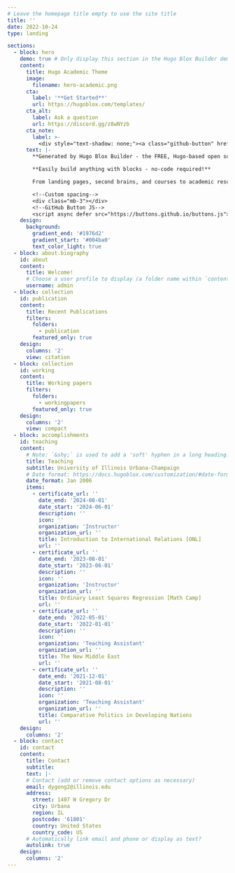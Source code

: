 ```yaml
---
# Leave the homepage title empty to use the site title
title: ''
date: 2022-10-24
type: landing

sections:
  - block: hero
    demo: true # Only display this section in the Hugo Blox Builder demo site
    content:
      title: Hugo Academic Theme
      image:
        filename: hero-academic.png
      cta:
        label: '**Get Started**'
        url: https://hugoblox.com/templates/
      cta_alt:
        label: Ask a question
        url: https://discord.gg/z8wNYzb
      cta_note:
        label: >-
          <div style="text-shadow: none;"><a class="github-button" href="https://github.com/HugoBlox/hugo-blox-builder" data-icon="octicon-star" data-size="large" data-show-count="true" aria-label="Star">Star Hugo Blox Builder</a></div><div style="text-shadow: none;"><a class="github-button" href="https://github.com/HugoBlox/theme-academic-cv" data-icon="octicon-star" data-size="large" data-show-count="true" aria-label="Star">Star the Academic template</a></div>
      text: |-
        **Generated by Hugo Blox Builder - the FREE, Hugo-based open source website builder trusted by 500,000+ sites.**

        **Easily build anything with blocks - no-code required!**

        From landing pages, second brains, and courses to academic resumés, conferences, and tech blogs.

        <!--Custom spacing-->
        <div class="mb-3"></div>
        <!--GitHub Button JS-->
        <script async defer src="https://buttons.github.io/buttons.js"></script>
    design:
      background:
        gradient_end: '#1976d2'
        gradient_start: '#004ba0'
        text_color_light: true
  - block: about.biography
    id: about
    content:
      title: Welcome!
      # Choose a user profile to display (a folder name within `content/authors/`)
      username: admin
  - block: collection
    id: publication
    content:
      title: Recent Publications
      filters:
        folders:
          - publication
        featured_only: true
    design:
      columns: '2'
      view: citation
  - block: collection
    id: working
    content:
      title: Working papers
      filters:
        folders:
          - workingpapers
        featured_only: true
    design:
      columns: '2'
      view: compact
  - block: accomplishments
    id: teaching
    content:
      # Note: `&shy;` is used to add a 'soft' hyphen in a long heading.
      title: Teaching
      subtitle: University of Illinois Urbana-Champaign
      # Date format: https://docs.hugoblox.com/customization/#date-format
      date_format: Jan 2006
      items:
        - certificate_url: ''
          date_end: '2024-08-01'
          date_start: '2024-06-01'
          description: ''
          icon: ''
          organization: 'Instructor'
          organization_url: ''
          title: Introduction to International Relations [ONL]
          url: ''
        - certificate_url: ''
          date_end: '2023-08-01'
          date_start: '2023-06-01'
          description: ''  
          icon: ''
          organization: 'Instructor'
          organization_url: ''
          title: Ordinary Least Squares Regression [Math Camp]
          url: ''
        - certificate_url: ''
          date_end: '2022-05-01'
          date_start: '2022-01-01'
          description: '' 
          icon: ''
          organization: 'Teaching Assistant'
          organization_url: ''
          title: The New Middle East
          url: '' 
        - certificate_url: ''
          date_end: '2021-12-01'
          date_start: '2021-08-01'
          description: ''
          icon: ''
          organization: 'Teaching Assistant'
          organization_url: ''
          title: Comparative Politics in Developing Nations
          url: ''
    design:
      columns: '2'
  - block: contact
    id: contact
    content:
      title: Contact
      subtitle:
      text: |-
      # Contact (add or remove contact options as necessary)
      email: dygong2@illinois.edu
      address:
        street: 1407 W Gregory Dr
        city: Urbana
        region: IL
        postcode: '61801'
        country: United States
        country_code: US
      # Automatically link email and phone or display as text?
      autolink: true
    design:
      columns: '2'
---
```


